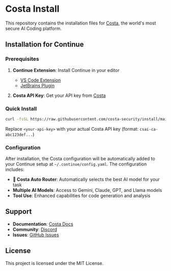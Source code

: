 # Costa Install

This repository contains the installation files for [Costa](https://costa.security), the world's most secure AI Coding platform.

## Installation for Continue

### Prerequisites

1. **Continue Extension**: Install Continue in your editor
   - [VS Code Extension](https://marketplace.visualstudio.com/items?itemName=Continue.continue)
   - [JetBrains Plugin](https://plugins.jetbrains.com/plugin/22707-continue)

2. **Costa API Key**: Get your API key from [Costa](https://costa.security)

### Quick Install

```bash
curl -fsSL https://raw.githubusercontent.com/costa-security/install/main/continue/init.sh | bash -s -- <your-api-key>
```

Replace `<your-api-key>` with your actual Costa API key (format: `csai-ca-abc123def...`)

### Configuration

After installation, the Costa configuration will be automatically added to your Continue setup at `~/.continue/config.yaml`. The configuration includes:

- **💫 Costa Auto Router**: Automatically selects the best AI model for your task
- **Multiple AI Models**: Access to Gemini, Claude, GPT, and Llama models
- **Tool Use**: Enhanced capabilities for code generation and analysis

## Support

- **Documentation**: [Costa Docs](https://docs.costa.security)
- **Community**: [Discord](https://discord.com/invite/B6NPUAgYmH)
- **Issues**: [GitHub Issues](https://github.com/costa-security/install/issues)

## License

This project is licensed under the MIT License.
